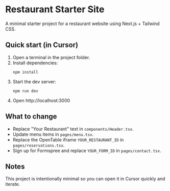 # Restaurant Starter Site

A minimal starter project for a restaurant website using Next.js + Tailwind CSS.

## Quick start (in Cursor)

1. Open a terminal in the project folder.
2. Install dependencies:
   ```
   npm install
   ```
3. Start the dev server:
   ```
   npm run dev
   ```
4. Open http://localhost:3000

## What to change
- Replace "Your Restaurant" text in `components/Header.tsx`.
- Update menu items in `pages/menu.tsx`.
- Replace the OpenTable iframe `YOUR_RESTAURANT_ID` in `pages/reservations.tsx`.
- Sign up for Formspree and replace `YOUR_FORM_ID` in `pages/contact.tsx`.

## Notes
This project is intentionally minimal so you can open it in Cursor quickly and iterate.

